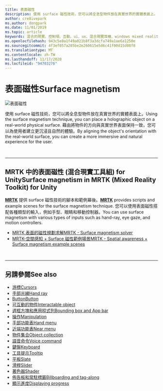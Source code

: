```yaml
---
title: 表面磁性
description: 使用 surface 磁性技術，您可以將全息型物件放在真實世界的實體表面上。
author: cre8ivepark
ms.author: dongpark
ms.date: 11/01/2019
ms.topic: article
keywords: 混合的現實、控制項、互動、ui、ux、混合現實耳機、windows mixed reality 耳機、虛擬實境耳機、HoloLens、MRTK、混合現實工具組、表面磁性
ms.openlocfilehash: 943c5e8a1f49a021b8f3a3dcfa749a1ae6a1250e
ms.sourcegitcommit: 4f3ef057a285be2e260615e5d6c41f00d15d08f8
ms.translationtype: MT
ms.contentlocale: zh-TW
ms.lasthandoff: 11/17/2020
ms.locfileid: "94703276"
---
```

# <a name="surface-magnetism"></a><span data-ttu-id="6930f-104">表面磁性</span><span class="sxs-lookup"><span data-stu-id="6930f-104">Surface magnetism</span></span>

![表面磁性](images/MRTK_SurfaceMagnetism.gif)

<span data-ttu-id="6930f-106">使用 surface 磁性技術，您可以將全息型物件放在真實世界的實體表面上。</span><span class="sxs-lookup"><span data-stu-id="6930f-106">Using the surface magnetism technique, you can place a holographic object on a real-world physical surface.</span></span> <span data-ttu-id="6930f-107">藉由將物件的方向與真實世界表面保持一致，您可以為使用者建立更沉浸且自然的體驗。</span><span class="sxs-lookup"><span data-stu-id="6930f-107">By aligning the object's orientation with the real-world surface, you can create a more immersive and natural experience for the user.</span></span>

<br>

---

## <a name="surface-magnetism-in-mrtk-mixed-reality-toolkit-for-unity"></a><span data-ttu-id="6930f-108">MRTK 中的表面磁性 (混合現實工具組) for Unity</span><span class="sxs-lookup"><span data-stu-id="6930f-108">Surface magnetism in MRTK (Mixed Reality Toolkit) for Unity</span></span>
<span data-ttu-id="6930f-109">**[MRTK](https://github.com/Microsoft/MixedRealityToolkit-Unity)** 提供 surface 磁性技術的腳本和範例幕後。</span><span class="sxs-lookup"><span data-stu-id="6930f-109">**[MRTK](https://github.com/Microsoft/MixedRealityToolkit-Unity)** provides scripts and example scenes for the surface magnetism technique.</span></span> <span data-ttu-id="6930f-110">您可以使用表面磁性搭配各種類型的輸入，例如手型、眼睛和移動控制器。</span><span class="sxs-lookup"><span data-stu-id="6930f-110">You can use surface magnetism with various types of inputs such as hand-ray, eye gaze, and motion controllers.</span></span>

* [<span data-ttu-id="6930f-111">MRTK 表面的磁性規劃求解</span><span class="sxs-lookup"><span data-stu-id="6930f-111">MRTK - Surface magnetism solver</span></span>](https://microsoft.github.io/MixedRealityToolkit-Unity/Documentation/README_Solver.html#surfacemagnetism)
* [<span data-ttu-id="6930f-112">MRTK-空間感知 + Surface 磁性範例場景</span><span class="sxs-lookup"><span data-stu-id="6930f-112">MRTK - Spatial awareness + Surface magnetism example scenes</span></span>](https://github.com/microsoft/MixedRealityToolkit-Unity/blob/mrtk_development/Assets/MRTK/Examples/Demos/Solvers/Scenes/SurfaceMagnetismSpatialAwarenessExample.unity)


<br>

---

## <a name="see-also"></a><span data-ttu-id="6930f-113">另請參閱</span><span class="sxs-lookup"><span data-stu-id="6930f-113">See also</span></span>

* [<span data-ttu-id="6930f-114">游標</span><span class="sxs-lookup"><span data-stu-id="6930f-114">Cursors</span></span>](cursors.md)
* [<span data-ttu-id="6930f-115">手部光線</span><span class="sxs-lookup"><span data-stu-id="6930f-115">Hand ray</span></span>](point-and-commit.md)
* [<span data-ttu-id="6930f-116">Button</span><span class="sxs-lookup"><span data-stu-id="6930f-116">Button</span></span>](button.md)
* [<span data-ttu-id="6930f-117">可互動的物件</span><span class="sxs-lookup"><span data-stu-id="6930f-117">Interactable object</span></span>](interactable-object.md)
* [<span data-ttu-id="6930f-118">週框方塊和應用程式列</span><span class="sxs-lookup"><span data-stu-id="6930f-118">Bounding box and App bar</span></span>](app-bar-and-bounding-box.md)
* [<span data-ttu-id="6930f-119">操作</span><span class="sxs-lookup"><span data-stu-id="6930f-119">Manipulation</span></span>](direct-manipulation.md)
* [<span data-ttu-id="6930f-120">手部功能表</span><span class="sxs-lookup"><span data-stu-id="6930f-120">Hand menu</span></span>](hand-menu.md)
* [<span data-ttu-id="6930f-121">近端功能表</span><span class="sxs-lookup"><span data-stu-id="6930f-121">Near menu</span></span>](near-menu.md)
* [<span data-ttu-id="6930f-122">物件集合</span><span class="sxs-lookup"><span data-stu-id="6930f-122">Object collection</span></span>](object-collection.md)
* [<span data-ttu-id="6930f-123">語音命令</span><span class="sxs-lookup"><span data-stu-id="6930f-123">Voice command</span></span>](voice-input.md)
* [<span data-ttu-id="6930f-124">鍵盤</span><span class="sxs-lookup"><span data-stu-id="6930f-124">Keyboard</span></span>](keyboard.md)
* [<span data-ttu-id="6930f-125">工具提示</span><span class="sxs-lookup"><span data-stu-id="6930f-125">Tooltip</span></span>](tooltip.md)
* [<span data-ttu-id="6930f-126">平板</span><span class="sxs-lookup"><span data-stu-id="6930f-126">Slate</span></span>](slate.md)
* [<span data-ttu-id="6930f-127">滑桿</span><span class="sxs-lookup"><span data-stu-id="6930f-127">Slider</span></span>](slider.md)
* [<span data-ttu-id="6930f-128">著色器</span><span class="sxs-lookup"><span data-stu-id="6930f-128">Shader</span></span>](shader.md)
* [<span data-ttu-id="6930f-129">佈告板和常駐標籤</span><span class="sxs-lookup"><span data-stu-id="6930f-129">Billboarding and tag-along</span></span>](billboarding-and-tag-along.md)
* [<span data-ttu-id="6930f-130">顯示進度</span><span class="sxs-lookup"><span data-stu-id="6930f-130">Displaying progress</span></span>](progress.md)
